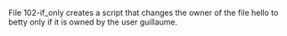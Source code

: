 File 102-if_only creates a script that changes the owner of the file hello to betty only if it is owned by the user guillaume.
